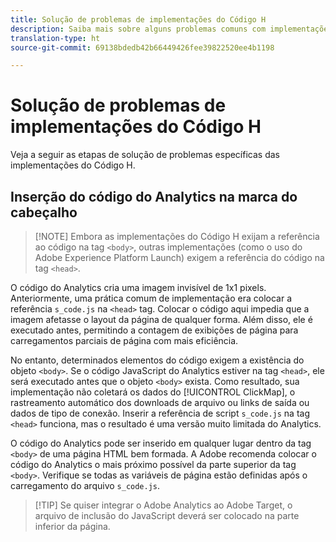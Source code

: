 ```yaml
---
title: Solução de problemas de implementações do Código H
description: Saiba mais sobre alguns problemas comuns com implementações JavaScript herdadas.
translation-type: ht
source-git-commit: 69138bdedb42b66449426fee39822520ee4b1198

---
```



# Solução de problemas de implementações do Código H

Veja a seguir as etapas de solução de problemas específicas das implementações do Código H.

## Inserção do código do Analytics na marca do cabeçalho

> [!NOTE] Embora as implementações do Código H exijam a referência ao código na tag `<body>`, outras implementações (como o uso do Adobe Experience Platform Launch) exigem a referência do código na tag `<head>`.

O código do Analytics cria uma imagem invisível de 1x1 pixels. Anteriormente, uma prática comum de implementação era colocar a referência `s_code.js` na `<head>` tag. Colocar o código aqui impedia que a imagem afetasse o layout da página de qualquer forma. Além disso, ele é executado antes, permitindo a contagem de exibições de página para carregamentos parciais de página com mais eficiência.

No entanto, determinados elementos do código exigem a existência do objeto `<body>`. Se o código JavaScript do Analytics estiver na tag `<head>`, ele será executado antes que o objeto `<body>` exista. Como resultado, sua implementação não coletará os dados do [!UICONTROL ClickMap], o rastreamento automático dos downloads de arquivo ou links de saída ou dados de tipo de conexão. Inserir a referência de script `s_code.js` na tag `<head>` funciona, mas o resultado é uma versão muito limitada do Analytics.

O código do Analytics pode ser inserido em qualquer lugar dentro da tag `<body>` de uma página HTML bem formada. A Adobe recomenda colocar o código do Analytics o mais próximo possível da parte superior da tag `<body>`. Verifique se todas as variáveis de página estão definidas após o carregamento do arquivo `s_code.js`.

> [!TIP] Se quiser integrar o Adobe Analytics ao Adobe Target, o arquivo de inclusão do JavaScript deverá ser colocado na parte inferior da página.
